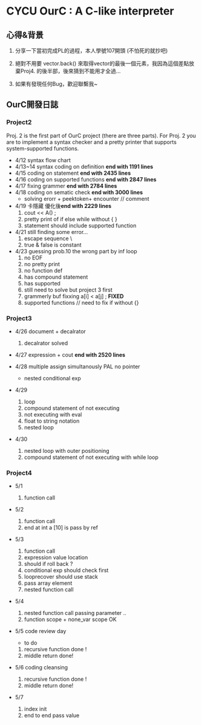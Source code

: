 # CYCU OurC : A C-like interpreter

## 心得&背景 

1. 分享一下當初完成PL的過程，本人學號107開頭 (不怕死的就抄吧)

2. 絕對不用要 vector.back() 來取得vector的最後一個元素，我因為這個差點放棄Proj4. 的後半部，後來猜到不能用才全過...

3. 如果有發現任何Bug，歡迎聯繫我~

## OurC開發日誌

### Project2 
Proj. 2 is the first part of OurC project (there are three parts). 
For Proj. 2 
you are to implement a syntax checker and a pretty printer that supports system-supported functions.


- 4/12 syntax flow chart 
- 4/13~14 syntax coding on definition  **end with 1191 lines** 
- 4/15 coding on statement **end with 2435 lines** 
- 4/16 coding on supported functions **end with 2847 lines** 
- 4/17 fixing grammer **end with 2784 lines** 
- 4/18 coding on sematic check **end with 3000 lines** 
    - solving erorr + peektoken+ encounter // comment
- 4/19 卡隱藏 優化後**end with 2229 lines** 
    1. cout << A() ;
    2. pretty print of if else while without { }
    3. statement should include supported function 
- 4/21 still finding some error... 
    1. escape sequence \
    2. true & false is constant 
- 4/23 guessing prob.10 the wrong part by inf loop
    1. no EOF
    2. no pretty print 
    3. no function def
    4. has compound statement 
    5. has supported 
    6. still need to solve but project 3 first 
    7. grammerly buf fixxing a[i] < a[j] ; **FIXED**
    7. supported functions // need to fix if without {}

### Project3 

- 4/26 document + decalrator 
    1. decalrator solved 

- 4/27 expression + cout **end with 2520 lines** 

- 4/28 multiple assign simultanously PAL no pointer 
    - nested conditional exp

- 4/29 
    1. loop 
    2. compound statement of not executing 
    3. not executing with eval 
    4. float to string notation 
    5. nested loop 

- 4/30
    1. nested loop with outer positioning 
    2. compound statement of not executing with while loop 
 

### Project4 

- 5/1 
    1. function call

- 5/2 
    1. function call
    2. end at  int a [10] is pass by ref

- 5/3
    1. function call
    2. expression value location 
    3. should if roll back ?
    4. conditional exp should check first 
    5. looprecover should use stack 
    6. pass array element 
    7. nested function call

- 5/4
    1. nested function call passing parameter ..
    2. function scope + none_var scope OK

- 5/5 code review day  
    - to do 
    1. recursive function  done !
    2. middle return done!

- 5/6 coding cleansing 
    1. recursive function  done !
    2. middle return done!

- 5/7
    1. index init
    2. end to end pass value 

